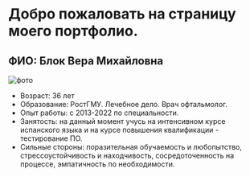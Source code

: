 # Добро пожаловать на страницу моего портфолио.

## ФИО: Блок Вера Михайловна
![фото](/img/foto.png=200x)
- Возраст: 36 лет
- Образование: РостГМУ. Лечебное дело. Врач офтальмолог. 
- Опыт работы: с 2013-2022 по специальности.
- Занятость: на данный момент учусь на интенсивном курсе испанского языка и на курсе повышения квалификации - тестирование ПО.
- Сильные стороны: поразительная обучаемость и любопытство, стрессоустойчивость и находчивость, сосредоточенность на процессе, эмпатичность по необходимости.
 